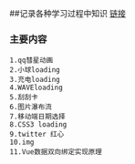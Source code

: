 ##记录各种学习过程中知识
[链接](http://reborn233.github.io/effects.github.io/)

### 主要内容

	1.qq彗星动画
	2.小球loading
	3.充电loading
	4.WAVEloading
	5.刮刮卡
	6.图片瀑布流
	7.移动端日期选择
	8.CSS3 loading
	9.twitter 红心
	10.img
	11.Vue数据双向绑定实现原理